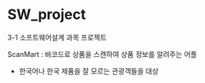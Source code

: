 # SW_project
3-1 소프트웨어설계 과목 프로젝트

ScanMart
: 바코드로 상품을 스캔하여 상품 정보를 알려주는 어플

- 한국어나 한국 제품을 잘 모르는 관광객들을 대상
